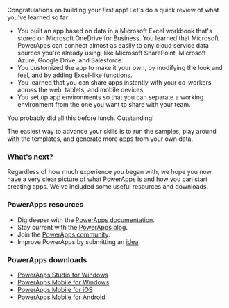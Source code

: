 Congratulations on building your first app! Let's do a quick review of what you've learned so far:

- You built an app based on data in a Microsoft Excel workbook that's stored on Microsoft OneDrive for Business. You learned that Microsoft PowerApps can connect almost as easily to any cloud service data sources you're already using, like Microsoft SharePoint, Microsoft Azure, Google Drive, and Salesforce.
- You customized the app to make it your own, by modifying the look and feel, and by adding Excel-like functions.
- You learned that you can share apps instantly with your co-workers across the web, tablets, and mobile devices.
- You set up app environments so that you can separate a working environment from the one you want to share with your team.

You probably did all this before lunch. Outstanding!

The easiest way to advance your skills is to run the samples, play around with the templates, and generate more apps from your own data.

### What's next?
Regardless of how much experience you began with, we hope you now have a very clear picture of what PowerApps is and how you can start creating apps. We've included some useful resources and downloads.

### PowerApps resources
* Dig deeper with the [PowerApps documentation](https://docs.microsoft.com/powerapps/).
* Stay current with the [PowerApps blog](https://powerapps.microsoft.com/blog/).
* Join the [PowerApps community](https://powerusers.microsoft.com/t5/PowerApps-Community/ct-p/PowerApps1).
* Improve PowerApps by submitting an [idea](https://powerusers.microsoft.com/t5/PowerApps-Ideas/idb-p/PowerAppsIdeas).

### PowerApps downloads
* [PowerApps Studio for Windows](https://aka.ms/powerappswin)
* [PowerApps Mobile for Windows](https://aka.ms/powerappswin)
* [PowerApps Mobile for iOS](https://aka.ms/powerappsios)
* [PowerApps Mobile for Android](https://aka.ms/powerappsandroid)